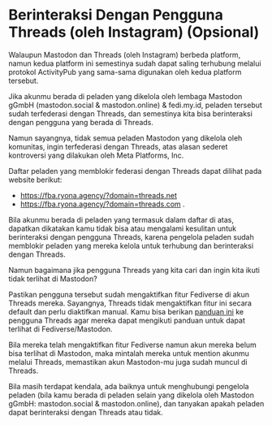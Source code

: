 # Berinteraksi Dengan Pengguna Threads (oleh Instagram) (Opsional)

Walaupun Mastodon dan Threads (oleh Instagram) berbeda platform, namun kedua platform ini semestinya sudah dapat saling terhubung melalui protokol ActivityPub yang sama-sama digunakan oleh kedua platform tersebut.

Jika akunmu berada di peladen yang dikelola oleh lembaga Mastodon gGmbH (mastodon.social & mastodon.online) & fedi.my.id, peladen tersebut sudah terfederasi dengan Threads, dan semestinya kita bisa berinteraksi dengan pengguna yang berada di Threads.

Namun sayangnya, tidak semua peladen Mastodon yang dikelola oleh komunitas, ingin terfederasi dengan Threads, atas alasan sederet kontroversi yang dilakukan oleh Meta Platforms, Inc.

Daftar peladen yang memblokir federasi dengan Threads dapat dilihat pada website berikut:
- https://fba.ryona.agency/?domain=threads.net
- https://fba.ryona.agency/?domain=threads.com .

Bila akunmu berada di peladen yang termasuk dalam daftar di atas, dapatkan dikatakan kamu tidak bisa atau mengalami kesulitan untuk berinteraksi dengan pengguna Threads, karena pengelola peladen sudah memblokir peladen yang mereka kelola untuk terhubung dan berinteraksi dengan Threads.

Namun bagaimana jika pengguna Threads yang kita cari dan ingin kita ikuti tidak terlihat di Mastodon?

Pastikan pengguna tersebut sudah mengaktifkan fitur Fediverse di akun Threads mereka. Sayangnya, Threads tidak mengaktifkan fitur ini secara default dan perlu diaktifkan manual. Kamu bisa berikan [panduan ini](https://help.instagram.com/760878905943039/) ke pengguna Threads agar mereka dapat mengikuti panduan untuk dapat terlihat di Fediverse/Mastodon.

Bila mereka telah mengaktifkan fitur Fediverse namun akun mereka belum bisa terlihat di Mastodon, maka mintalah mereka untuk mention akunmu melalui Threads, memastikan akun Mastodon-mu juga sudah muncul di Threads.

Bila masih terdapat kendala, ada baiknya untuk menghubungi pengelola peladen (bila kamu berada di peladen selain yang dikelola oleh Mastodon gGmbH: mastodon.social & mastodon.online), dan tanyakan apakah peladen dapat berinteraksi dengan Threads atau tidak.
